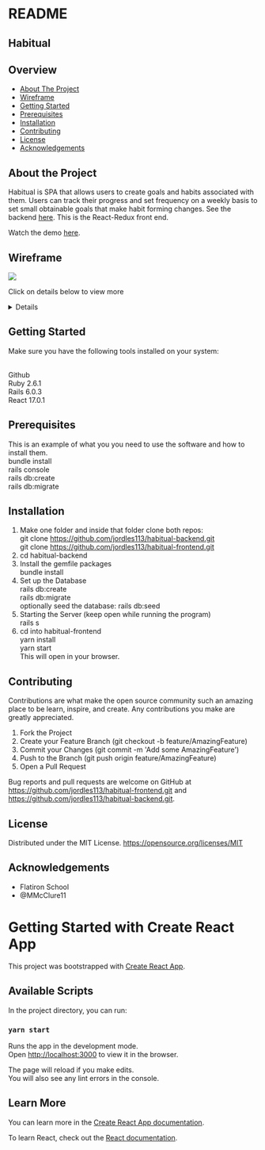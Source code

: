 # README

## Habitual

## Overview

- [About The Project](#about)
- [Wireframe](#wireframe)
- [Getting Started](#starting)
- [Prerequisites](#prerequisites)
- [Installation](#installation)
- [Contributing](#contributing)
- [License](#license)
- [Acknowledgements](#acknowledgements)

## <a id="about">About the Project</a>

Habitual is SPA that allows users to create goals and habits associated with them. Users can track their progress and set frequency on a weekly basis to set small obtainable goals that make habit forming changes. See the backend <a href="https://github.com/jordles113/habitual-backend">here</a>. This is the React-Redux front end.

Watch the demo <a href="https://www.youtube.com/watch?v=tkIHtrT4py0">here</a>.

## <a id='wireframe'>Wireframe</a>

<img src='https://user-images.githubusercontent.com/61526773/104138514-2954e380-536a-11eb-8778-7de4a250e34d.png' />

<p> Click on details below to view more</p>
<details>
<img src='https://user-images.githubusercontent.com/61526773/104138704-81d8b080-536b-11eb-9966-e707922966b3.png'>
<img src='https://user-images.githubusercontent.com/61526773/104138748-c9f7d300-536b-11eb-999e-9730b90a8f98.png'>
<img src='https://user-images.githubusercontent.com/61526773/104138791-1b07c700-536c-11eb-914d-db99eda53dd3.png'>
<img src='https://user-images.githubusercontent.com/61526773/104138771-f0b60980-536b-11eb-83c8-3d6911d3f20e.png'>
</details>

## <a id="starting">Getting Started</a>

Make sure you have the following tools installed on your system:

<br>
Github<br>
Ruby 2.6.1<br>
Rails 6.0.3<br>
React 17.0.1<br>

## <a id="prerequisites">Prerequisites</a>

This is an example of what you you need to use the software and how to install them.
<br>
bundle install<br>
rails console<br>
rails db:create<br>
rails db:migrate<br>

## <a id="installation">Installation</a>

1. Make one folder and inside that folder clone both repos:
  <br>git clone https://github.com/jordles113/habitual-backend.git
  <br>git clone https://github.com/jordles113/habitual-frontend.git
2. cd habitual-backend
3. Install the gemfile packages
  <br>bundle install
4. Set up the Database
  <br>  rails db:create
  <br> rails db:migrate
  <br> optionally seed the database: rails db:seed
5. Starting the Server (keep open while running the program)
  <br> rails s
6. cd into habitual-frontend 
  <br>yarn install
  <br>yarn start
  <br>This will open in your browser.

## <a id="contributing">Contributing</a>

Contributions are what make the open source community such an amazing place to be learn, inspire, and create. Any contributions you make are greatly appreciated.

1. Fork the Project
2. Create your Feature Branch (git checkout -b feature/AmazingFeature)
3. Commit your Changes (git commit -m 'Add some AmazingFeature')
4. Push to the Branch (git push origin feature/AmazingFeature)
5. Open a Pull Request

Bug reports and pull requests are welcome on GitHub at https://github.com/jordles113/habitual-frontend.git and https://github.com/jordles113/habitual-backend.git.

## <a id="license">License</a>

Distributed under the MIT License. https://opensource.org/licenses/MIT

## <a id="acknowledgements">Acknowledgements</a>
- Flatiron School
- @MMcClure11

# Getting Started with Create React App

This project was bootstrapped with [Create React App](https://github.com/facebook/create-react-app).

## Available Scripts

In the project directory, you can run:

### `yarn start`

Runs the app in the development mode.\
Open [http://localhost:3000](http://localhost:3000) to view it in the browser.

The page will reload if you make edits.\
You will also see any lint errors in the console.

## Learn More

You can learn more in the [Create React App documentation](https://facebook.github.io/create-react-app/docs/getting-started).

To learn React, check out the [React documentation](https://reactjs.org/).